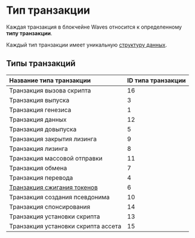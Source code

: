 # Тип транзакции

Каждая транзакция в блокчейне Waves относится к определенному **типу транзакции**.

Каждый тип транзакции имеет уникальную [структуру данных](/blockchain/transaction-type-data-structure.md).

## Типы транзакций

| Название типа транзакции| ID типа транзакции |
| :--- | :--- |
| Транзакция вызова скрипта | 16 |
| Транзакция выпуска | 3 |
| Транзакция генезиса  | 1 |
| Транзакция данных | 12 |
| Транзакция довыпуска | 5 |
| Транзакция закрытия лизинга | 9 |
| Транзакция лизинга | 8 |
| Транзакция массовой отправки | 11 |
| Транзакция обмена  | 7 |
| Транзакция перевода | 4 |
| [Транзакция сжигания токенов](/blockchain/transaction-type/burn-transaction.md) | 6 |
| Транзакция создания псевдонима | 10|
| Транзакция спонсирования | 14 |
| Транзакция установки скрипта | 13 |
| Транзакция установки скрипта ассета | 15 |

